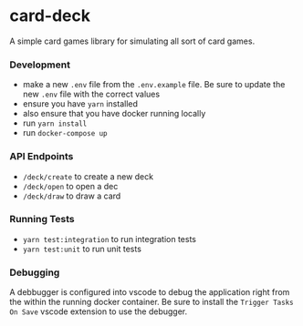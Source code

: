 # card-deck

A simple card games library for simulating all sort of card games.

### Development

- make a new `.env` file from the `.env.example` file. Be sure to update the new `.env` file with the correct values
- ensure you have `yarn` installed
- also ensure that you have docker running locally
- run `yarn install`
- run `docker-compose up`

### API Endpoints

- `/deck/create` to create a new deck
- `/deck/open` to open a dec
- `/deck/draw` to draw a card

### Running Tests

- `yarn test:integration` to run integration tests
- `yarn test:unit` to run unit tests

### Debugging

A debbugger is configured into vscode to debug the application right from the within the running docker container. Be
sure to install the `Trigger Tasks On Save` vscode extension to use the debugger.
